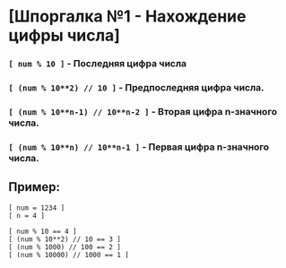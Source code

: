 # [Шпоргалка №1 - Нахождение цифры числа]  

### `[ num % 10 ]` - Последняя цифра числа

### `[ (num % 10**2) // 10 ]` - Предпоследняя цифра числа.

### `[ (num % 10**n-1) // 10**n-2 ]` - Вторая цифра n-значного числа.

### `[ (num % 10**n) // 10**n-1 ]` - Первая цифра n-значного числа.

## Пример:

`[ num = 1234 ]`  
`[ n = 4 ]`

`[ num % 10 == 4 ]`  
`[ (num % 10**2) // 10 == 3 ]`  
`[ (num % 1000) // 100 == 2 ]`  
`[ (num % 10000) // 1000 == 1 ]`  
